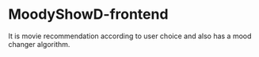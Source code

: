 # MoodyShowD-frontend
It is movie recommendation according to user choice and also has a mood changer algorithm.
